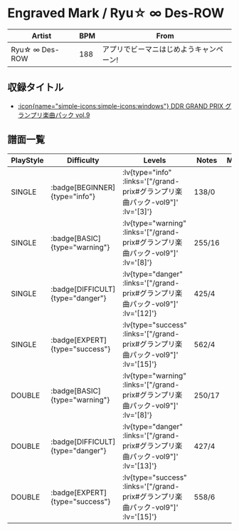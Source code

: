 # Engraved Mark / Ryu☆ ∞ Des-ROW

|Artist|BPM|From|
|------|---|----|
|Ryu☆ ∞ Des-ROW|188|アプリでビーマニはじめようキャンペーン!|

## 収録タイトル

- [ :icon{name="simple-icons:simple-icons:windows"} DDR GRAND PRIX グランプリ楽曲パック vol.9](/grand-prix#グランプリ楽曲パック-vol9)

## 譜面一覧

|PlayStyle|Difficulty|Levels|Notes|Movie|
|---------|----------|------|-----|-----|
|SINGLE| :badge[BEGINNER]{type="info"} | :lv{type="info" :links='["/grand-prix#グランプリ楽曲パック-vol9"]' :lv='[3]'} |138/0||
|SINGLE| :badge[BASIC]{type="warning"} | :lv{type="warning" :links='["/grand-prix#グランプリ楽曲パック-vol9"]' :lv='[8]'} |255/16||
|SINGLE| :badge[DIFFICULT]{type="danger"} | :lv{type="danger" :links='["/grand-prix#グランプリ楽曲パック-vol9"]' :lv='[12]'} |425/4||
|SINGLE| :badge[EXPERT]{type="success"} | :lv{type="success" :links='["/grand-prix#グランプリ楽曲パック-vol9"]' :lv='[15]'} |562/4||
|DOUBLE| :badge[BASIC]{type="warning"} | :lv{type="warning" :links='["/grand-prix#グランプリ楽曲パック-vol9"]' :lv='[8]'} |250/17||
|DOUBLE| :badge[DIFFICULT]{type="danger"} | :lv{type="danger" :links='["/grand-prix#グランプリ楽曲パック-vol9"]' :lv='[13]'} |427/4||
|DOUBLE| :badge[EXPERT]{type="success"} | :lv{type="success" :links='["/grand-prix#グランプリ楽曲パック-vol9"]' :lv='[15]'} |558/6||
